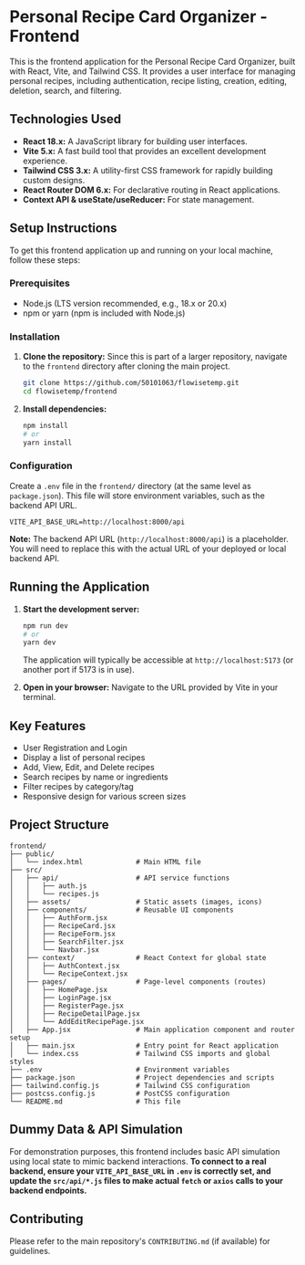 # Personal Recipe Card Organizer - Frontend

This is the frontend application for the Personal Recipe Card Organizer, built with React, Vite, and Tailwind CSS. It provides a user interface for managing personal recipes, including authentication, recipe listing, creation, editing, deletion, search, and filtering.

## Technologies Used

*   **React 18.x:** A JavaScript library for building user interfaces.
*   **Vite 5.x:** A fast build tool that provides an excellent development experience.
*   **Tailwind CSS 3.x:** A utility-first CSS framework for rapidly building custom designs.
*   **React Router DOM 6.x:** For declarative routing in React applications.
*   **Context API & useState/useReducer:** For state management.

## Setup Instructions

To get this frontend application up and running on your local machine, follow these steps:

### Prerequisites

*   Node.js (LTS version recommended, e.g., 18.x or 20.x)
*   npm or yarn (npm is included with Node.js)

### Installation

1.  **Clone the repository:**
    Since this is part of a larger repository, navigate to the `frontend` directory after cloning the main project.
    ```bash
    git clone https://github.com/50101063/flowisetemp.git
    cd flowisetemp/frontend
    ```
2.  **Install dependencies:**
    ```bash
    npm install
    # or
    yarn install
    ```

### Configuration

Create a `.env` file in the `frontend/` directory (at the same level as `package.json`). This file will store environment variables, such as the backend API URL.

```dotenv
VITE_API_BASE_URL=http://localhost:8000/api
```
**Note:** The backend API URL (`http://localhost:8000/api`) is a placeholder. You will need to replace this with the actual URL of your deployed or local backend API.

## Running the Application

1.  **Start the development server:**
    ```bash
    npm run dev
    # or
    yarn dev
    ```
    The application will typically be accessible at `http://localhost:5173` (or another port if 5173 is in use).

2.  **Open in your browser:**
    Navigate to the URL provided by Vite in your terminal.

## Key Features

*   User Registration and Login
*   Display a list of personal recipes
*   Add, View, Edit, and Delete recipes
*   Search recipes by name or ingredients
*   Filter recipes by category/tag
*   Responsive design for various screen sizes

## Project Structure

```
frontend/
├── public/
│   └── index.html             # Main HTML file
├── src/
│   ├── api/                   # API service functions
│   │   ├── auth.js
│   │   └── recipes.js
│   ├── assets/                # Static assets (images, icons)
│   ├── components/            # Reusable UI components
│   │   ├── AuthForm.jsx
│   │   ├── RecipeCard.jsx
│   │   ├── RecipeForm.jsx
│   │   ├── SearchFilter.jsx
│   │   └── Navbar.jsx
│   ├── context/               # React Context for global state
│   │   ├── AuthContext.jsx
│   │   └── RecipeContext.jsx
│   ├── pages/                 # Page-level components (routes)
│   │   ├── HomePage.jsx
│   │   ├── LoginPage.jsx
│   │   ├── RegisterPage.jsx
│   │   ├── RecipeDetailPage.jsx
│   │   └── AddEditRecipePage.jsx
│   ├── App.jsx                # Main application component and router setup
│   ├── main.jsx               # Entry point for React application
│   └── index.css              # Tailwind CSS imports and global styles
├── .env                       # Environment variables
├── package.json               # Project dependencies and scripts
├── tailwind.config.js         # Tailwind CSS configuration
├── postcss.config.js          # PostCSS configuration
└── README.md                  # This file
```

## Dummy Data & API Simulation

For demonstration purposes, this frontend includes basic API simulation using local state to mimic backend interactions.
**To connect to a real backend, ensure your `VITE_API_BASE_URL` in `.env` is correctly set, and update the `src/api/*.js` files to make actual `fetch` or `axios` calls to your backend endpoints.**

## Contributing

Please refer to the main repository's `CONTRIBUTING.md` (if available) for guidelines.
